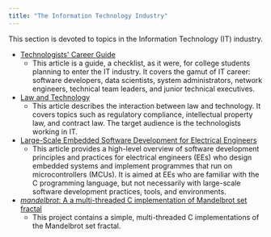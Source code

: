 ```yaml
---
title: "The Information Technology Industry"
---
```


This section is devoted to topics in the Information Technology (IT) industry.

- [Technologists' Career Guide](./CareerGuide.md)
  - This article is a guide, a checklist, as it were, for college students planning to enter the IT industry. It covers the gamut of IT career: software developers, data scientists, system administrators, network engineers, technical team leaders, and junior technical executives.
- [Law and Technology](../../law/LawAndTechnology.md)
  - This article describes the interaction between law and technology. It covers topics such as regulatory compliance, intellectual property law, and contract law. The target audience is the technologists working in IT.
- [Large-Scale Embedded Software Development for Electrical Engineers](./EngineeringSoftwareDevelopment.md)
  - This article provides a high-level overview of software development principles and practices for electrical engineers (EEs) who design embedded systems and implement programmes that run on microcontrollers (MCUs). It is aimed at EEs who are familiar with the C programming language, but not necessarily with large-scale software development practices, tools, and environments.
- [*mandelbrot*: A a multi-threaded C implementation of Mandelbrot set fractal](https://github.com/amenzwa/mandelbrot)
  - This project contains a simple, multi-threaded C implementations of the Mandelbrot set fractal.

